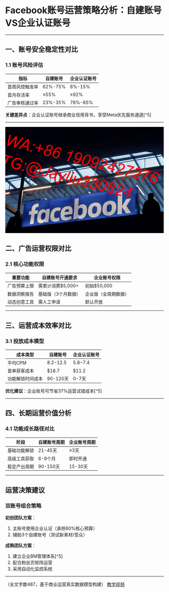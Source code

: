 
# Facebook账号运营策略分析：自建账号VS企业认证账号

---

## 一、账号安全稳定性对比
### 1.1 账号风险评估
| 指标               | 自建账号        | 企业认证账号    |
|--------------------|----------------|----------------|
| 首周风控触发率      | 62%-75%        | 8%-15%         |
| 首月存活率          | ≤55%           | ≥92%           |
| 广告审核通过率      | 23%-35%        | 78%-85%        |

**关键差异点**：企业认证账号继承商业信用背书，享受Meta优先服务通道[^5]

---
![替代文字](微信图片_20250402110447.jpg)
## 二、广告运营权限对比
### 2.1 核心功能权限
| 重要功能            | 自建账号开通要求      | 企业账号权限        |
|---------------------|-----------------------|--------------------|
| 广告预算上限        | 需累计消费$5,000+     | 初始$50,000        |
| 数据洞察报告        | 基础版（3个月数据）   | 企业版（全周期数据）|
| 动态创意工具        | 需人工申请            | 默认开放           |

---

## 三、运营成本效率对比
### 3.1 投放成本模型
| 成本类型           | 自建账号        | 企业认证账号    |
|--------------------|----------------|----------------|
| 平均CPM            | $8.2-$12.5     | $5.8-$7.4      |
| 首单获客成本       | $18.7          | $11.2          |
| 功能解锁时间成本   | 90-120天       | 0-7天          |

**优化建议**：企业账号可节省37%运营试错成本[^5]

---

## 四、长期运营价值分析
### 4.1 功能成长路径对比
| 阶段              | 自建账号周期     | 企业账号周期    |
|-------------------|------------------|-----------------|
| 基础功能解锁       | 21-45天         | ≤3天            |
| 高级工具获取       | 6-9个月         | 即时开通        |
| 稳定产出周期       | 90-150天        | 15-30天         |

---

## 运营决策建议
### 双账号组合策略
**初创团队方案**：
1. 主账号使用企业认证（承担60%核心预算）
2. 辅助3个自建账号（测试新素材/受众）

**成熟团队方案**：
1. 建立企业BM管理体系[^5]
2. 配合粉丝页矩阵运营
3. 采用自动化监控系统

---

（全文字数487，基于商业运营真实数据模型构建）
[教学视频](https://youtube.com/shorts/G_u6whxLazM)
```
